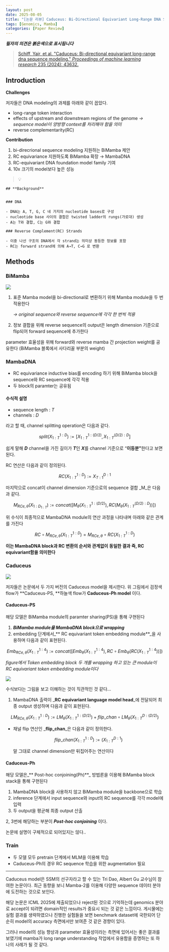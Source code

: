 ```yaml
---
layout: post
date: 2025-08-05
title: "[논문 리뷰] Caduceus: Bi-Directional Equivariant Long-Range DNA Sequence Modeling"
tags: [Genomics, Mamba]
categories: [Paper Review]
---
```


<span class="notion-red">_**필자의 의견은 붉은색으로 표시됩니다**_</span>


> [Schiff, Yair, et al. "Caduceus: Bi-directional equivariant long-range dna sequence modeling." ](https://pmc.ncbi.nlm.nih.gov/articles/PMC12189541/)[_Proceedings of machine learning research_](https://pmc.ncbi.nlm.nih.gov/articles/PMC12189541/)[ 235 (2024): 43632.](https://pmc.ncbi.nlm.nih.gov/articles/PMC12189541/)



## Introduction


**Challenges**


저자들은 DNA modeling의 과제를 아래와 같이 꼽았다.

- long-range token interaction
- effects of upstream and downstream regions of the genome 
_→ sequence model이 양방향 context를 처리해야 함을 의미_
- reverse complementarity(RC)

**Contribution**

1. bi-direcrional sequence modeling 지원하는 BiMamba 제안
1. RC equivariance 지원하도록 BiMamba 확장 → MambaDNA
1. RC-equivariant DNA foundation model family 기여
1. 10x 크기의 model보다 높은 성능

> 💡 


	## **Background**


	### DNA

	- DNA는 A, T, G, C 네 가지의 nucleotide bases로 구성
	- nucleotide base 사이의 결합은 twisted ladder의 rungs(가로대) 생성
	- A는 T와 결합, C는 G와 결합

	### Reverse Complement(RC) Strands

	- 이중 나선 구조의 DNA에서 각 strand는 의미상 동등한 정보를 포함
	- RC는 forward strand에 의해 A→T, C→G 로 변환


## Methods



### BiMamba


![](https://prod-files-secure.s3.us-west-2.amazonaws.com/542b861c-36a8-4051-84e5-8804b6728dba/2c247d59-7815-4980-99f0-8f0d21f445a7/image.png?X-Amz-Algorithm=AWS4-HMAC-SHA256&X-Amz-Content-Sha256=UNSIGNED-PAYLOAD&X-Amz-Credential=ASIAZI2LB4665UOLZWGI%2F20250927%2Fus-west-2%2Fs3%2Faws4_request&X-Amz-Date=20250927T200050Z&X-Amz-Expires=3600&X-Amz-Security-Token=IQoJb3JpZ2luX2VjECMaCXVzLXdlc3QtMiJHMEUCIQDKICMVkjzikfOWWO3Q5AT9d0S3VksQVAIJYi%2FZYfNhuwIgEj2oqOC3T5tWRk5OYS9XT6VAfsHsrIVp14%2Fr9Yi7VaMqiAQIrP%2F%2F%2F%2F%2F%2F%2F%2F%2F%2FARAAGgw2Mzc0MjMxODM4MDUiDNRyeSZ0hkTrb2sywCrcAxxZoppPMIbhD6djs6vhDj5FJK9zgSVWBk49YKiL4vnvcAHVzodE1rCcNpLJPbraKnTm43iSGbcq45H%2FKJvJujSoJvD0%2Bimqxx5SRai1PdTNHlawqw3WTkQBdfMp8cFtzjVGuZllXbapmShg%2BhLW9m%2BbnBdO6T8Yu5Sl0wXUnBUgpuFQalIeR3jgNbPkhXgFV06TaoYq7zeqnS8vlNQiHvsfkQ2lTzKTtGePIAX3xKeKBNQpqy6cl44JrlFgSPWDX8Wt%2B0MIgXgy3keCM3scPPH3J2%2FH%2BeljEhEkagouq3hC2uXaJakszgaawfbgG4q2TdcrkT6%2FfNyf0WczYf1xB%2F99Hf61dPW6pnAKf2K7h4t%2BbdH%2BPx1kKrvdJ7%2FZITXl2iDpSCFFal%2FdM5dttbqn5ByLj%2FPU00QzJOVSrNstrX90Ag0CsU%2FgSLKHsfvRhJQIfjQY%2FCw1XvoeFPRdLAKBOT94JgwFDpgMbZvaTtDfnGp8JJAfO8N1l24h5o1aCddHxX7AG4uzIls%2BBTJckC3jXcQAnWIPK0EmVnWBEVQfGze2z7QVKALIAtwjCOQgJAUHK9Izt6dVcHA2j%2FDpHLsdoZjWMuj9ICC4KIUrlusI9j0YJZsrrDaRl%2FTso02OMKjn4MYGOqUBEXe23ok5o10hIFTEkDWs7hnTHlm4je1L50rlc77%2Bz7rIMX806esFjJPXQilataiyNDVM30H4z5JpNF8PsvwX9PvZ6MwwToAeZaKUiQ2uQ%2F%2F3X69fmpG%2BoZghGyGxSSBDT2hG3WGKIMaUaH0ftEHSAvyASbbd2jmqOFJ%2BX%2FYuq9OB4bDRjjpWVTXAyxexNnk6jW3gjTMjerZ%2B1%2Fc%2BEJ1lYlxE2sFq&X-Amz-Signature=0a820b00e0e825e4a27cd38e59b6ea0fe7a9bae5212da06a4d2576a5549855ee&X-Amz-SignedHeaders=host&x-amz-checksum-mode=ENABLED&x-id=GetObject)

1. 표준 Mamba model을 bi-directional로 변환하기 위해 Mamba module을 두 번 적용한다

	_→ original sequence와 reverse sequence에 각각 한 번씩 적용_

1. 정보 결합을 위해 reverse sequence의 output은 length dimension 기준으로 flip되어 forward sequence에 추가한다

parameter 효율성을 위해 forward와 reverse mamba 간 projection weight를 공유한다 (BiMamba 블록에서 사다리꼴 부분의 weight)



### MambaDNA

- RC equivariance inductive bias를 encoding 하기 위해 BiMamba block을 sequence와 RC sequence에 각각 적용
- 두 block의 paramter는 공유됨


#### 수식적 설명

- sequence length : _T_
- channels : _D_

라고 할 때,  channel splitting operation은 다음과 같다.


$$
split(X^{1:D}_{1:T}):=[X^{1:(D/2)}_{1:T},X^{(D/2):D}_{1:T}]
$$


<span class="notion-red">쉽게 말해 </span><span class="notion-red">_**D**_</span><span class="notion-red"> channel을 가진 길이가 </span><span class="notion-red">_**T**_</span><span class="notion-red">인 </span><span class="notion-red">_**X**_</span><span class="notion-red">를 channel 기준으로 “</span><span class="notion-red">**이등분”**</span><span class="notion-red">한다고 보면 된다.</span>


RC 연산은 다음과 같이 정의된다.


$$
RC(X^{1:D}_{1:T}):=X^{D:1}_{T:1}
$$


마지막으로 concat이 channel dimension 기준으로의 sequence 결합 _M_은 다음과 같다.


$$
M_{RCe,\theta}(X_{1:D_{1:T}}):=concat([M_{\theta}(X^{1:(D/2)}_{1:T}),RC(M_{\theta}(X^{(D/2):D}_{1:T}))])
$$


위 수식이 최종적으로 MambaDNA module의 연산 과정을 나타내며 아래와 같은 관계를 가진다


$$
RC\circ M_{RCe,\theta}(X^{1:D}_{1:T}) = M_{RCe,\theta} \circ RC(X^{1:D}_{1:T})
$$


**이는 MambaDNA block과 RC 변환의 순서와 관계없이 동일한 결과 즉, RC equivariant함을 의미한다**



### Caduceus


![](https://prod-files-secure.s3.us-west-2.amazonaws.com/542b861c-36a8-4051-84e5-8804b6728dba/f94a60d7-8145-473b-aef9-7c68d3ec604a/image.png?X-Amz-Algorithm=AWS4-HMAC-SHA256&X-Amz-Content-Sha256=UNSIGNED-PAYLOAD&X-Amz-Credential=ASIAZI2LB4665UOLZWGI%2F20250927%2Fus-west-2%2Fs3%2Faws4_request&X-Amz-Date=20250927T200050Z&X-Amz-Expires=3600&X-Amz-Security-Token=IQoJb3JpZ2luX2VjECMaCXVzLXdlc3QtMiJHMEUCIQDKICMVkjzikfOWWO3Q5AT9d0S3VksQVAIJYi%2FZYfNhuwIgEj2oqOC3T5tWRk5OYS9XT6VAfsHsrIVp14%2Fr9Yi7VaMqiAQIrP%2F%2F%2F%2F%2F%2F%2F%2F%2F%2FARAAGgw2Mzc0MjMxODM4MDUiDNRyeSZ0hkTrb2sywCrcAxxZoppPMIbhD6djs6vhDj5FJK9zgSVWBk49YKiL4vnvcAHVzodE1rCcNpLJPbraKnTm43iSGbcq45H%2FKJvJujSoJvD0%2Bimqxx5SRai1PdTNHlawqw3WTkQBdfMp8cFtzjVGuZllXbapmShg%2BhLW9m%2BbnBdO6T8Yu5Sl0wXUnBUgpuFQalIeR3jgNbPkhXgFV06TaoYq7zeqnS8vlNQiHvsfkQ2lTzKTtGePIAX3xKeKBNQpqy6cl44JrlFgSPWDX8Wt%2B0MIgXgy3keCM3scPPH3J2%2FH%2BeljEhEkagouq3hC2uXaJakszgaawfbgG4q2TdcrkT6%2FfNyf0WczYf1xB%2F99Hf61dPW6pnAKf2K7h4t%2BbdH%2BPx1kKrvdJ7%2FZITXl2iDpSCFFal%2FdM5dttbqn5ByLj%2FPU00QzJOVSrNstrX90Ag0CsU%2FgSLKHsfvRhJQIfjQY%2FCw1XvoeFPRdLAKBOT94JgwFDpgMbZvaTtDfnGp8JJAfO8N1l24h5o1aCddHxX7AG4uzIls%2BBTJckC3jXcQAnWIPK0EmVnWBEVQfGze2z7QVKALIAtwjCOQgJAUHK9Izt6dVcHA2j%2FDpHLsdoZjWMuj9ICC4KIUrlusI9j0YJZsrrDaRl%2FTso02OMKjn4MYGOqUBEXe23ok5o10hIFTEkDWs7hnTHlm4je1L50rlc77%2Bz7rIMX806esFjJPXQilataiyNDVM30H4z5JpNF8PsvwX9PvZ6MwwToAeZaKUiQ2uQ%2F%2F3X69fmpG%2BoZghGyGxSSBDT2hG3WGKIMaUaH0ftEHSAvyASbbd2jmqOFJ%2BX%2FYuq9OB4bDRjjpWVTXAyxexNnk6jW3gjTMjerZ%2B1%2Fc%2BEJ1lYlxE2sFq&X-Amz-Signature=ca6252c79402fa617e02699c33feafe9ccad8a86b0f00490409d572b36862d28&X-Amz-SignedHeaders=host&x-amz-checksum-mode=ENABLED&x-id=GetObject)


저자들은 논문에서 두 가지 버전의 Caduceus model을 제시한다. 위 그림에서 검정색 flow가 **Caduceus-PS, **하늘색 flow가 **Caduceus-Ph model** 이다.



#### Caduceus-PS


해당 모델은 BiMamba module의 paramter sharing(PS)을 통해 구현된다

1. _**BiMamba module을 MambaDNA block으로 wrapping**_
1. embedding 단계에서_** RC equivariant token embedding module**_을 사용하며 다음과 같이 표현된다.

$$
Emb_{RCe,\theta}(X^{1:4}_{1:T}):=concat([Emb_{\theta}(X^{1:4}_{1:T}),RC \circ Emb_{\theta}(RC(X^{1:4}_{1:T}))])
$$


_figure에서 Token embedding block 두 개를 wrapping 하고 있는 큰 module이 RC equivariant token embedding module이다_


![](https://prod-files-secure.s3.us-west-2.amazonaws.com/542b861c-36a8-4051-84e5-8804b6728dba/b175e4da-71eb-4e91-8c23-a06dabe673c9/image.png?X-Amz-Algorithm=AWS4-HMAC-SHA256&X-Amz-Content-Sha256=UNSIGNED-PAYLOAD&X-Amz-Credential=ASIAZI2LB4665UOLZWGI%2F20250927%2Fus-west-2%2Fs3%2Faws4_request&X-Amz-Date=20250927T200050Z&X-Amz-Expires=3600&X-Amz-Security-Token=IQoJb3JpZ2luX2VjECMaCXVzLXdlc3QtMiJHMEUCIQDKICMVkjzikfOWWO3Q5AT9d0S3VksQVAIJYi%2FZYfNhuwIgEj2oqOC3T5tWRk5OYS9XT6VAfsHsrIVp14%2Fr9Yi7VaMqiAQIrP%2F%2F%2F%2F%2F%2F%2F%2F%2F%2FARAAGgw2Mzc0MjMxODM4MDUiDNRyeSZ0hkTrb2sywCrcAxxZoppPMIbhD6djs6vhDj5FJK9zgSVWBk49YKiL4vnvcAHVzodE1rCcNpLJPbraKnTm43iSGbcq45H%2FKJvJujSoJvD0%2Bimqxx5SRai1PdTNHlawqw3WTkQBdfMp8cFtzjVGuZllXbapmShg%2BhLW9m%2BbnBdO6T8Yu5Sl0wXUnBUgpuFQalIeR3jgNbPkhXgFV06TaoYq7zeqnS8vlNQiHvsfkQ2lTzKTtGePIAX3xKeKBNQpqy6cl44JrlFgSPWDX8Wt%2B0MIgXgy3keCM3scPPH3J2%2FH%2BeljEhEkagouq3hC2uXaJakszgaawfbgG4q2TdcrkT6%2FfNyf0WczYf1xB%2F99Hf61dPW6pnAKf2K7h4t%2BbdH%2BPx1kKrvdJ7%2FZITXl2iDpSCFFal%2FdM5dttbqn5ByLj%2FPU00QzJOVSrNstrX90Ag0CsU%2FgSLKHsfvRhJQIfjQY%2FCw1XvoeFPRdLAKBOT94JgwFDpgMbZvaTtDfnGp8JJAfO8N1l24h5o1aCddHxX7AG4uzIls%2BBTJckC3jXcQAnWIPK0EmVnWBEVQfGze2z7QVKALIAtwjCOQgJAUHK9Izt6dVcHA2j%2FDpHLsdoZjWMuj9ICC4KIUrlusI9j0YJZsrrDaRl%2FTso02OMKjn4MYGOqUBEXe23ok5o10hIFTEkDWs7hnTHlm4je1L50rlc77%2Bz7rIMX806esFjJPXQilataiyNDVM30H4z5JpNF8PsvwX9PvZ6MwwToAeZaKUiQ2uQ%2F%2F3X69fmpG%2BoZghGyGxSSBDT2hG3WGKIMaUaH0ftEHSAvyASbbd2jmqOFJ%2BX%2FYuq9OB4bDRjjpWVTXAyxexNnk6jW3gjTMjerZ%2B1%2Fc%2BEJ1lYlxE2sFq&X-Amz-Signature=975cad3584b9bb25404b4346fec4503ddfea5439ce6e119272b98b66fe0a1d8b&X-Amz-SignedHeaders=host&x-amz-checksum-mode=ENABLED&x-id=GetObject)


<span class="notion-red">수식보다는 그림을 보고 이해하는 것이 직관적인 것 같다…</span>

1. MambaDNA 출력이 _**RC equivariant language model head**_에 전달되어 최종 output 생성하며 다음과 같이 표현된다.

$$
LM_{RCe,\theta}(X^{1:D}_{1:T}):= LM_{\theta}(X^{1:(D/2)}_{1:T})+flip\_chan\circ LM_{\theta}(X^{D:(D/2)}_{1:T})
$$

- 채널 flip 연산인 _**flip\_chan**_은 다음과 같이 정의한다.

	$$
	flip\_chan(X^{1:D}_{1:T}):=(X^{D:1}_{1:T})
	$$


	말 그대로 channel dimension만 뒤집어주는 연산이다



#### Caduceus-Ph


해당 모델은_** Post-hoc conjoining(Ph)**_ 방법론을 이용해 BiMamba block stack을 통해 구현된다

1. MambaDNA block을 사용하지 않고 BiMamba module을 backbone으로 학습
1. inference 단계에서 input sequence와 input의 RC sequence를 각각 model에 입력
1. 두 output을 평균해 최종 output 산출

2, 3번에 해당하는 부분이 _**Post-hoc conjoining**_ 이다.


<span class="notion-red">논문에 설명이 구체적으로 되어있지는 않다..</span>



### Train

- 두 모델 모두 pretrain 단계에서 MLM을 이용해 학습
- Caduceus-Ph의 경우 RC sequence 학습을 위한 augmentation 필요

---


<span class="notion-red">Caduceus model은 SSM의 선구자라고 할 수 있는 Tri Dao, Albert Gu 교수님이 참여한 논문이다. 최근 동향을 보니 Mamba-2를 이용해 다양한 sequence 데이터 분야에 도전하는 것으로 보인다.</span>


<span class="notion-red">해당 논문은 ICML 2025에 제출되었으나 reject된 것으로 기억하는데 genomics 분야로 accept이 되려면 domain적인 results가 중요시 되는 것 같은 느낌이다. 게시물에는 실험 결과를 생략하였으나 진행한 실험들을 보면 benchmark dataset에 국한되어 단순히 model의 accuracy 측면에서만 보여준 것 같은 경향이 있다.</span>


<span class="notion-red">그러나 model의 성능 향상과 parameter 효율성이라는 측면에 있어서는 좋은 결과를 보였기에 mamba가 long range understanding 작업에서 유용함을 증명하는 또 하나의 사례가 될 것 같다.</span>

